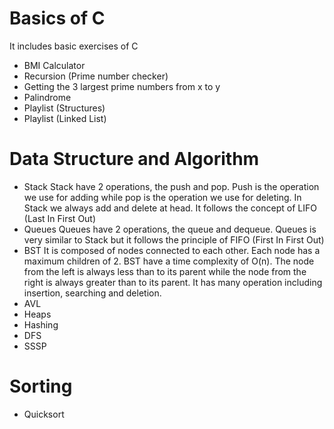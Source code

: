 # Basics of C
It includes basic exercises of C
- BMI Calculator
- Recursion (Prime number checker)
- Getting the 3 largest prime numbers from x to y
- Palindrome 
- Playlist (Structures)
- Playlist (Linked List)

# Data Structure and Algorithm

- Stack
    Stack have 2 operations, the push and pop. Push is the operation we use for adding while pop is the operation we use for deleting. In Stack we always add and delete at head. It follows the concept of LIFO (Last In First Out)
- Queues
    Queues have 2 operations, the queue and dequeue. Queues is very similar to Stack but it follows the principle of FIFO (First In First Out)
- BST
    It is composed of nodes connected to each other. Each node has a maximum children of 2. BST have a time complexity of O(n). The node from the left is always less than to its parent while the node from the right is always greater than to its parent. It has many operation including insertion, searching and deletion.
- AVL
- Heaps
- Hashing
- DFS
- SSSP

# Sorting
- Quicksort